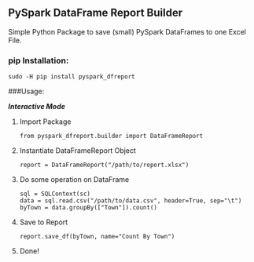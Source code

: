 ## PySpark DataFrame Report Builder

Simple Python Package to save (small) PySpark DataFrames to one Excel File.

### pip Installation:

```
sudo -H pip install pyspark_dfreport
```

###Usage:

_**Interactive Mode**_

1. Import Package

	```
	from pyspark_dfreport.builder import DataFrameReport
	```
2. Instantiate DataFrameReport Object

	```
	report = DataFrameReport("/path/to/report.xlsx")
	```
3. Do some operation on DataFrame

	```
	sql = SQLContext(sc)
	data = sql.read.csv("/path/to/data.csv", header=True, sep="\t")
	byTown = data.groupBy(["Town"]).count()
	```
4. Save to Report

	```
	report.save_df(byTown, name="Count By Town")
	```
5. Done!